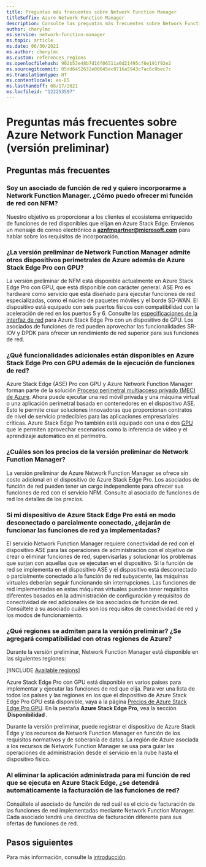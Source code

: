 ```yaml
---
title: Preguntas más frecuentes sobre Network Function Manager
titleSuffix: Azure Network Function Manager
description: Consulte las preguntas más frecuentes sobre Network Function Manager.
author: cherylmc
ms.service: network-function-manager
ms.topic: article
ms.date: 06/30/2021
ms.author: cherylmc
ms.custom: references_regions
ms.openlocfilehash: 902b53e48b7d16f06511a0d21495cf6e191f92e2
ms.sourcegitcommit: 05dd6452632e00645ec0716a5943c7ac6c9bec7c
ms.translationtype: HT
ms.contentlocale: es-ES
ms.lasthandoff: 08/17/2021
ms.locfileid: "122253597"
---
```

# <a name="azure-network-function-manager-faq-preview"></a>Preguntas más frecuentes sobre Azure Network Function Manager (versión preliminar)

## <a name="faqs"></a>Preguntas más frecuentes

### <a name="i-am-a-network-function-partner-and-want-to-onboard-to-network-function-manager-how-do-i-offer-my-network-function-with-nfm"></a>Soy un asociado de función de red y quiero incorporarme a Network Function Manager. ¿Cómo puedo ofrecer mi función de red con NFM?

Nuestro objetivo es proporcionar a los clientes el ecosistema enriquecido de funciones de red disponibles que elijan en Azure Stack Edge. Envíenos un mensaje de correo electrónico a **aznfmpartner@microsoft.com** para hablar sobre los requisitos de incorporación.

### <a name="does-network-function-manager-preview-support-other-azure-edge-devices-in-addition-to-azure-stack-edge-pro-with-gpu"></a>¿La versión preliminar de Network Function Manager admite otros dispositivos perimetrales de Azure además de Azure Stack Edge Pro con GPU?

La versión preliminar de NFM está disponible actualmente en Azure Stack Edge Pro con GPU, que está disponible con carácter general. ASE Pro es hardware como servicio que está diseñado para ejecutar funciones de red especializadas, como el núcleo de paquetes móviles y el borde SD-WAN. El dispositivo está equipado con seis puertos físicos con compatibilidad con la aceleración de red en los puertos 5 y 6. Consulte las [especificaciones de la interfaz de red](../databox-online/azure-stack-edge-gpu-technical-specifications-compliance.md#network-interface-specifications) para Azure Stack Edge Pro con un dispositivo de GPU. Los asociados de funciones de red pueden aprovechar las funcionalidades SR-IOV y DPDK para ofrecer un rendimiento de red superior para sus funciones de red.

### <a name="what-additional-capabilities-are-available-on-azure-stack-edge-pro-with-gpu-in-addition-to-running-network-functions"></a>¿Qué funcionalidades adicionales están disponibles en Azure Stack Edge Pro con GPU además de la ejecución de funciones de red?

Azure Stack Edge (ASE) Pro con GPU y Azure Network Function Manager forman parte de la solución [Proceso perimetral multiacceso privado (MEC) de Azure](../private-multi-access-edge-compute-mec/index.yml). Ahora puede ejecutar una red móvil privada y una máquina virtual o una aplicación perimetral basada en contenedores en el dispositivo ASE. Esto le permite crear soluciones innovadoras que proporcionan contratos de nivel de servicio predecibles para las aplicaciones empresariales críticas. Azure Stack Edge Pro también está equipado con una o dos [GPU](../databox-online/azure-stack-edge-gpu-technical-specifications-compliance.md#compute-acceleration-specifications) que le permiten aprovechar escenarios como la inferencia de vídeo y el aprendizaje automático en el perímetro.

### <a name="what-is-the-pricing-for-network-function-manager-preview"></a>¿Cuáles son los precios de la versión preliminar de Network Function Manager?

La versión preliminar de Azure Network Function Manager se ofrece sin costo adicional en el dispositivo de Azure Stack Edge Pro. Los asociados de función de red pueden tener un cargo independiente para ofrecer sus funciones de red con el servicio NFM. Consulte al asociado de funciones de red los detalles de los precios.

### <a name="if-my-azure-stack-edge-pro-device-is-in-a-disconnected-mode-or-partially-connected-mode-will-the-network-functions-already-deployed-stop-working"></a>Si mi dispositivo de Azure Stack Edge Pro está en modo desconectado o parcialmente conectado, ¿dejarán de funcionar las funciones de red ya implementadas?

El servicio Network Function Manager requiere conectividad de red con el dispositivo ASE para las operaciones de administración con el objetivo de crear o eliminar funciones de red, supervisarlas y solucionar los problemas que surjan con aquellas que se ejecutan en el dispositivo. Si la función de red se implementa en el dispositivo ASE y el dispositivo está desconectado o parcialmente conectado a la función de red subyacente, las máquinas virtuales deberían seguir funcionando sin interrupciones. Las funciones de red implementadas en estas máquinas virtuales pueden tener requisitos diferentes basados en la administración de configuración y requisitos de conectividad de red adicionales de los asociados de función de red. Consúltele a su asociado cuáles son los requisitos de conectividad de red y los modos de funcionamiento.

### <a name="which-regions-are-supported-for-preview-will-you-add-support-for-additional-azure-regions"></a>¿Qué regiones se admiten para la versión preliminar? ¿Se agregará compatibilidad con otras regiones de Azure?

Durante la versión preliminar, Network Function Manager está disponible en las siguientes regiones:

[!INCLUDE [Available regions](../../includes/network-function-manager-regions-include.md)]

Azure Stack Edge Pro con GPU está disponible en varios países para implementar y ejecutar las funciones de red que elija. Para ver una lista de todos los países y las regiones en los que el dispositivo de Azure Stack Edge Pro GPU está disponible, vaya a la página [Precios de Azure Stack Edge Pro GPU](https://azure.microsoft.com/pricing/details/azure-stack/edge/#azureStackEdgePro). En la pestaña **Azure Stack Edge Pro**, vea la sección  **Disponibilidad** .

Durante la versión preliminar, puede registrar el dispositivo de Azure Stack Edge y los recursos de Network Function Manager en función de los requisitos normativos y de soberanía de datos. La región de Azure asociada a los recursos de Network Function Manager se usa para guiar las operaciones de administración desde el servicio en la nube hasta el dispositivo físico.

### <a name="when-i-delete-the-managed-application-for-my-network-function-running-on-azure-stack-edge-will-the-billing-for-network-functions-automatically-stop"></a>Al eliminar la aplicación administrada para mi función de red que se ejecuta en Azure Stack Edge, ¿se detendrá automáticamente la facturación de las funciones de red?

Consúltele al asociado de función de red cuál es el ciclo de facturación de las funciones de red implementadas mediante Network Function Manager. Cada asociado tendrá una directiva de facturación diferente para sus ofertas de funciones de red.

## <a name="next-steps"></a>Pasos siguientes

Para más información, consulte la [introducción](overview.md).
